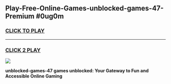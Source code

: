 
## Play-Free-Online-Games-unblocked-games-47-Premium #0ug0m
<h3>
<a href="https://premium.freeplayer.one?title=unblocked-games-47&ref=8M">CLICK TO PLAY</a></h3>
<hr>

<h3>
<a href="https://premium.freeplayer.one?title=unblocked-games-47&ref=8M">CLICK 2 PLAY</a>
  
</h3>

<a href="https://premium.freeplayer.one?title=unblocked-games-47&ref=8M"><img src="https://clearcache.store/games.png"></a>


**unblocked-games-47 games unblocked: Your Gateway to Fun and Accessible Online Gaming**
